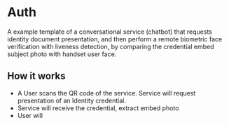 # Auth

A example template of a conversational service (chatbot) that requests identity document presentation, and then perform a remote biometric face verification with liveness detection, by comparing the credential embed subject photo with handset user face.

## How it works

- A User scans the QR code of the service. Service will request presentation of an Identity credential.
- Service will receive the credential, extract embed photo
- User will 